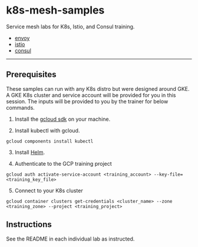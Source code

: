 # k8s-mesh-samples

Service mesh labs for K8s, Istio, and Consul training.
- [envoy](envoy)
- [istio](istio)
- [consul](consul)
----

## Prerequisites
These samples can run with any K8s distro but were designed around GKE. A GKE K8s cluster and service account will be provided for you in this session. The inputs will be provided to you by the trainer for below commands.

1.  Install the [gcloud sdk](https://cloud.google.com/sdk/docs/quickstarts) on your machine.

2.  Install kubectl with gcloud.

```
gcloud components install kubectl
```

3. Install [Helm](https://docs.helm.sh/using_helm).

4.  Authenticate to the GCP training project

```
gcloud auth activate-service-account <training_account> --key-file=<training_key_file>
```

5.  Connect to your K8s cluster

```
gcloud container clusters get-credentials <cluster_name> --zone <training_zone> --project <training_project>
```

## Instructions
See the README in each individual lab as instructed.
